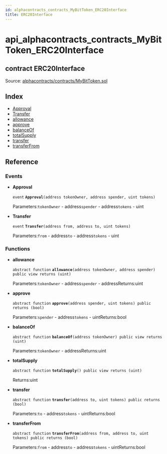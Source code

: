 ```yaml
---
id: alphacontracts_contracts_MyBitToken_ERC20Interface
title: ERC20Interface
---
```


# api\_alphacontracts\_contracts\_MyBitToken\_ERC20Interface

## contract ERC20Interface

Source: [alphacontracts/contracts/MyBitToken.sol](https://github.com/MyBitFoundation/MyBit-Network.tech//blob/v0.0.0/contracts/alphacontracts/contracts/MyBitToken.sol)

## Index

* [Approval](https://github.com/MyBitFoundation/MyBit-Network.tech/tree/9bb35f4e2608f44c29e1b398fa64e00a295d0ed2/docgen/docs/alphacontracts_contracts_MyBitToken_ERC20Interface.html#Approval)
* [Transfer](https://github.com/MyBitFoundation/MyBit-Network.tech/tree/9bb35f4e2608f44c29e1b398fa64e00a295d0ed2/docgen/docs/alphacontracts_contracts_MyBitToken_ERC20Interface.html#Transfer)
* [allowance](https://github.com/MyBitFoundation/MyBit-Network.tech/tree/9bb35f4e2608f44c29e1b398fa64e00a295d0ed2/docgen/docs/alphacontracts_contracts_MyBitToken_ERC20Interface.html#allowance)
* [approve](https://github.com/MyBitFoundation/MyBit-Network.tech/tree/9bb35f4e2608f44c29e1b398fa64e00a295d0ed2/docgen/docs/alphacontracts_contracts_MyBitToken_ERC20Interface.html#approve)
* [balanceOf](https://github.com/MyBitFoundation/MyBit-Network.tech/tree/9bb35f4e2608f44c29e1b398fa64e00a295d0ed2/docgen/docs/alphacontracts_contracts_MyBitToken_ERC20Interface.html#balanceOf)
* [totalSupply](https://github.com/MyBitFoundation/MyBit-Network.tech/tree/9bb35f4e2608f44c29e1b398fa64e00a295d0ed2/docgen/docs/alphacontracts_contracts_MyBitToken_ERC20Interface.html#totalSupply)
* [transfer](https://github.com/MyBitFoundation/MyBit-Network.tech/tree/9bb35f4e2608f44c29e1b398fa64e00a295d0ed2/docgen/docs/alphacontracts_contracts_MyBitToken_ERC20Interface.html#transfer)
* [transferFrom](https://github.com/MyBitFoundation/MyBit-Network.tech/tree/9bb35f4e2608f44c29e1b398fa64e00a295d0ed2/docgen/docs/alphacontracts_contracts_MyBitToken_ERC20Interface.html#transferFrom)

## Reference

### Events

* **Approval**

  `event` **`Approval`**`(address tokenOwner, address spender, uint tokens)`

  Parameters:`tokenOwner` - address`spender` - address`tokens` - uint

* **Transfer**

  `event` **`Transfer`**`(address from, address to, uint tokens)`

  Parameters:`from` - address`to` - address`tokens` - uint

### Functions

* **allowance**

  `abstract function` **`allowance`**`(address tokenOwner, address spender) public view returns (uint)`

  Parameters:`tokenOwner` - address`spender` - addressReturns:uint

* **approve**

  `abstract function` **`approve`**`(address spender, uint tokens) public returns (bool)`

  Parameters:`spender` - address`tokens` - uintReturns:bool

* **balanceOf**

  `abstract function` **`balanceOf`**`(address tokenOwner) public view returns (uint)`

  Parameters:`tokenOwner` - addressReturns:uint

* **totalSupply**

  `abstract function` **`totalSupply`**`() public view returns (uint)`

  Returns:uint

* **transfer**

  `abstract function` **`transfer`**`(address to, uint tokens) public returns (bool)`

  Parameters:`to` - address`tokens` - uintReturns:bool

* **transferFrom**

  `abstract function` **`transferFrom`**`(address from, address to, uint tokens) public returns (bool)`

  Parameters:`from` - address`to` - address`tokens` - uintReturns:bool

